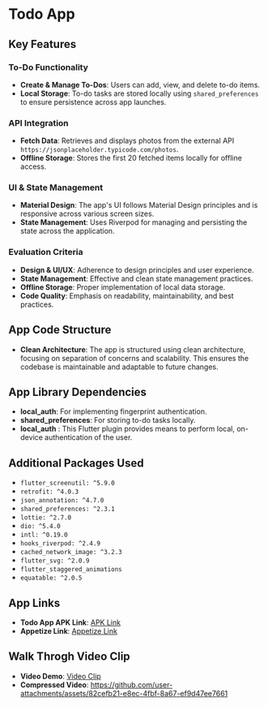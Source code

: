 # Todo App

## Key Features

### To-Do Functionality
- **Create & Manage To-Dos**: Users can add, view, and delete to-do items.
- **Local Storage**: To-do tasks are stored locally using `shared_preferences` to ensure persistence across app launches.

### API Integration
- **Fetch Data**: Retrieves and displays photos from the external API `https://jsonplaceholder.typicode.com/photos`.
- **Offline Storage**: Stores the first 20 fetched items locally for offline access.

### UI & State Management
- **Material Design**: The app's UI follows Material Design principles and is responsive across various screen sizes.
- **State Management**: Uses Riverpod for managing and persisting the state across the application.

### Evaluation Criteria
- **Design & UI/UX**: Adherence to design principles and user experience.
- **State Management**: Effective and clean state management practices.
- **Offline Storage**: Proper implementation of local data storage.
- **Code Quality**: Emphasis on readability, maintainability, and best practices.

## App Code Structure
- **Clean Architecture**: The app is structured using clean architecture, focusing on separation of concerns and scalability. This ensures the codebase is maintainable and adaptable to future changes.

## App Library Dependencies
- **local_auth**: For implementing fingerprint authentication.
- **shared_preferences**: For storing to-do tasks locally.
- **local_auth** : This Flutter plugin provides means to perform local, on-device authentication of the user.

## Additional Packages Used
- `flutter_screenutil: ^5.9.0`
- `retrofit: ^4.0.3`
- `json_annotation: ^4.7.0`
- `shared_preferences: ^2.3.1`
- `lottie: ^2.7.0`
- `dio: ^5.4.0`
- `intl: ^0.19.0`
- `hooks_riverpod: ^2.4.9`
- `cached_network_image: ^3.2.3`
- `flutter_svg: ^2.0.9`
- `flutter_staggered_animations`
- `equatable: ^2.0.5`

## App Links
- **Todo App APK Link**: [APK Link](https://drive.google.com/file/d/1IUVxBi1kDC9xH5m3Rld4JTdJeYZxfuWW/view?usp=drivesdk)
- **Appetize Link**: [Appetize Link](https://appetize.io/app/b_md76pnxqvv6hf2j3oddxqjtrsa)

## Walk Throgh Video Clip
- **Video Demo**: [Video Clip](https://drive.google.com/file/d/1IrG5kTmdkYCFiBAXt1nsRM3jOID6Z6dm/view?usp=drivesdk)
- **Compressed Video**:
https://github.com/user-attachments/assets/82cefb21-e8ec-4fbf-8a67-ef9d47ee7661

